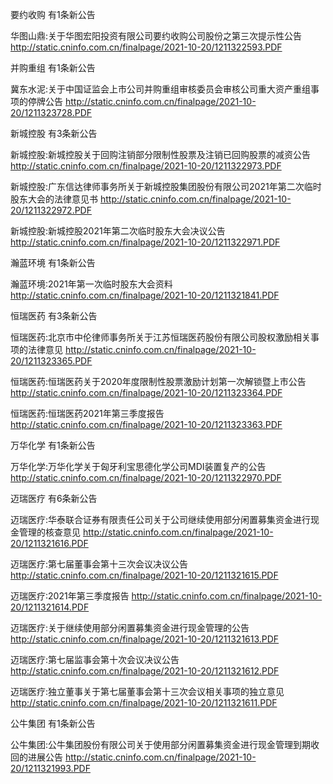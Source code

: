 要约收购 有1条新公告 

华图山鼎:关于华图宏阳投资有限公司要约收购公司股份之第三次提示性公告 http://static.cninfo.com.cn/finalpage/2021-10-20/1211322593.PDF 

并购重组 有1条新公告 

冀东水泥:关于中国证监会上市公司并购重组审核委员会审核公司重大资产重组事项的停牌公告 http://static.cninfo.com.cn/finalpage/2021-10-20/1211323728.PDF 

新城控股 有3条新公告 

新城控股:新城控股关于回购注销部分限制性股票及注销已回购股票的减资公告 http://static.cninfo.com.cn/finalpage/2021-10-20/1211322973.PDF 

新城控股:广东信达律师事务所关于新城控股集团股份有限公司2021年第二次临时股东大会的法律意见书 http://static.cninfo.com.cn/finalpage/2021-10-20/1211322972.PDF 

新城控股:新城控股2021年第二次临时股东大会决议公告 http://static.cninfo.com.cn/finalpage/2021-10-20/1211322971.PDF 

瀚蓝环境 有1条新公告 

瀚蓝环境:2021年第一次临时股东大会资料 http://static.cninfo.com.cn/finalpage/2021-10-20/1211321841.PDF 

恒瑞医药 有3条新公告 

恒瑞医药:北京市中伦律师事务所关于江苏恒瑞医药股份有限公司股权激励相关事项的法律意见 http://static.cninfo.com.cn/finalpage/2021-10-20/1211323365.PDF 

恒瑞医药:恒瑞医药关于2020年度限制性股票激励计划第一次解锁暨上市公告 http://static.cninfo.com.cn/finalpage/2021-10-20/1211323364.PDF 

恒瑞医药:恒瑞医药2021年第三季度报告 http://static.cninfo.com.cn/finalpage/2021-10-20/1211323363.PDF 

万华化学 有1条新公告 

万华化学:万华化学关于匈牙利宝思德化学公司MDI装置复产的公告 http://static.cninfo.com.cn/finalpage/2021-10-20/1211322970.PDF 

迈瑞医疗 有6条新公告 

迈瑞医疗:华泰联合证券有限责任公司关于公司继续使用部分闲置募集资金进行现金管理的核查意见 http://static.cninfo.com.cn/finalpage/2021-10-20/1211321616.PDF 

迈瑞医疗:第七届董事会第十三次会议决议公告 http://static.cninfo.com.cn/finalpage/2021-10-20/1211321615.PDF 

迈瑞医疗:2021年第三季度报告 http://static.cninfo.com.cn/finalpage/2021-10-20/1211321614.PDF 

迈瑞医疗:关于继续使用部分闲置募集资金进行现金管理的公告 http://static.cninfo.com.cn/finalpage/2021-10-20/1211321613.PDF 

迈瑞医疗:第七届监事会第十次会议决议公告 http://static.cninfo.com.cn/finalpage/2021-10-20/1211321612.PDF 

迈瑞医疗:独立董事关于第七届董事会第十三次会议相关事项的独立意见 http://static.cninfo.com.cn/finalpage/2021-10-20/1211321611.PDF 

公牛集团 有1条新公告 

公牛集团:公牛集团股份有限公司关于使用部分闲置募集资金进行现金管理到期收回的进展公告 http://static.cninfo.com.cn/finalpage/2021-10-20/1211321993.PDF 

